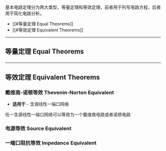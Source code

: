 基本电路定理分为两大类型，等量定理和等效定理，前者用于列写电路方程，后者用于简化电路分析。

+ [[#等量定理 Equal Theorems]]
+ [[#等效定理 Equivalent Theorems]]



---
## 等量定理 Equal Theorems


###



---
## 等效定理 Equivalent Theorems


### 戴维南-诺顿等效 Thevenin-Norton Equivalent

+ **适用于** - 含源线性一端口网络

任一含源线性一端口网络可以等效为一个戴维南电路或者诺顿电路



### 电源等效 Source Equivalent


### 一端口阻抗等效 Impedance Equivalent

